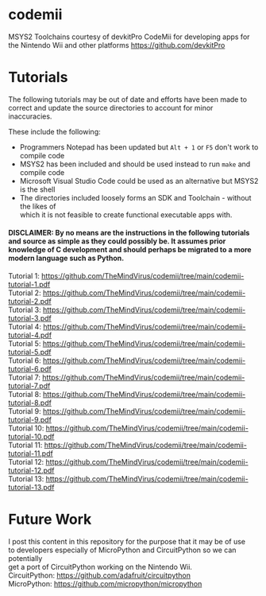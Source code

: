 # codemii
MSYS2 Toolchains courtesy of devkitPro CodeMii for developing apps for the Nintendo Wii and other platforms
https://github.com/devkitPro

# Tutorials
The following tutorials may be out of date and efforts have been made to \
correct and update the source directories to account for minor inaccuracies.

These include the following:
 * Programmers Notepad has been updated but `Alt + 1` or `F5` don't work to compile code
 * MSYS2 has been included and should be used instead to run `make` and compile code
 * Microsoft Visual Studio Code could be used as an alternative but MSYS2 is the shell
 * The directories included loosely forms an SDK and Toolchain - without the likes of \
   which it is not feasible to create functional executable apps with.

#### DISCLAIMER: By no means are the instructions in the following tutorials and source as simple as they could possibly be. It assumes prior knowledge of C development and should perhaps be migrated to a more modern language such as Python.

Tutorial 1: https://github.com/TheMindVirus/codemii/tree/main/codemii-tutorial-1.pdf \
Tutorial 2: https://github.com/TheMindVirus/codemii/tree/main/codemii-tutorial-2.pdf \
Tutorial 3: https://github.com/TheMindVirus/codemii/tree/main/codemii-tutorial-3.pdf \
Tutorial 4: https://github.com/TheMindVirus/codemii/tree/main/codemii-tutorial-4.pdf \
Tutorial 5: https://github.com/TheMindVirus/codemii/tree/main/codemii-tutorial-5.pdf \
Tutorial 6: https://github.com/TheMindVirus/codemii/tree/main/codemii-tutorial-6.pdf \
Tutorial 7: https://github.com/TheMindVirus/codemii/tree/main/codemii-tutorial-7.pdf \
Tutorial 8: https://github.com/TheMindVirus/codemii/tree/main/codemii-tutorial-8.pdf \
Tutorial 9: https://github.com/TheMindVirus/codemii/tree/main/codemii-tutorial-9.pdf \
Tutorial 10: https://github.com/TheMindVirus/codemii/tree/main/codemii-tutorial-10.pdf \
Tutorial 11: https://github.com/TheMindVirus/codemii/tree/main/codemii-tutorial-11.pdf \
Tutorial 12: https://github.com/TheMindVirus/codemii/tree/main/codemii-tutorial-12.pdf \
Tutorial 13: https://github.com/TheMindVirus/codemii/tree/main/codemii-tutorial-13.pdf

# Future Work
I post this content in this repository for the purpose that it may be of use \
to developers especially of MicroPython and CircuitPython so we can potentially \
get a port of CircuitPython working on the Nintendo Wii. \
CircuitPython: https://github.com/adafruit/circuitpython \
MicroPython: https://github.com/micropython/micropython
